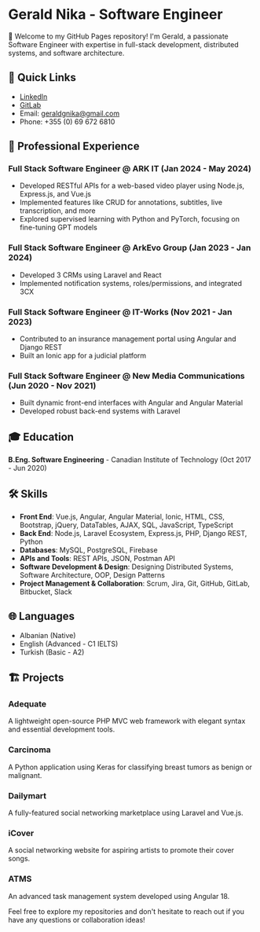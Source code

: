 # Gerald Nika - Software Engineer

👋 Welcome to my GitHub Pages repository! I'm Gerald, a passionate Software Engineer with expertise in full-stack development, distributed systems, and software architecture.

## 🚀 Quick Links

- [LinkedIn](https://www.linkedin.com/in/geraldgnika)
- [GitLab](https://gitlab.com/geraldgnika)
- Email: geraldgnika@gmail.com
- Phone: +355 (0) 69 672 6810

## 💼 Professional Experience

### Full Stack Software Engineer @ ARK IT (Jan 2024 - May 2024)
- Developed RESTful APIs for a web-based video player using Node.js, Express.js, and Vue.js
- Implemented features like CRUD for annotations, subtitles, live transcription, and more
- Explored supervised learning with Python and PyTorch, focusing on fine-tuning GPT models

### Full Stack Software Engineer @ ArkEvo Group (Jan 2023 - Jan 2024)
- Developed 3 CRMs using Laravel and React
- Implemented notification systems, roles/permissions, and integrated 3CX

### Full Stack Software Engineer @ IT-Works (Nov 2021 - Jan 2023)
- Contributed to an insurance management portal using Angular and Django REST
- Built an Ionic app for a judicial platform

### Full Stack Software Engineer @ New Media Communications (Jun 2020 - Nov 2021)
- Built dynamic front-end interfaces with Angular and Angular Material
- Developed robust back-end systems with Laravel

## 🎓 Education

**B.Eng. Software Engineering** - Canadian Institute of Technology (Oct 2017 - Jun 2020)

## 🛠 Skills

- **Front End**: Vue.js, Angular, Angular Material, Ionic, HTML, CSS, Bootstrap, jQuery, DataTables, AJAX, SQL, JavaScript, TypeScript
- **Back End**: Node.js, Laravel Ecosystem, Express.js, PHP, Django REST, Python
- **Databases**: MySQL, PostgreSQL, Firebase
- **APIs and Tools**: REST APIs, JSON, Postman API
- **Software Development & Design**: Designing Distributed Systems, Software Architecture, OOP, Design Patterns
- **Project Management & Collaboration**: Scrum, Jira, Git, GitHub, GitLab, Bitbucket, Slack

## 🌐 Languages

- Albanian (Native)
- English (Advanced - C1 IELTS)
- Turkish (Basic - A2)

## 🏗 Projects

### Adequate
A lightweight open-source PHP MVC web framework with elegant syntax and essential development tools.

### Carcinoma
A Python application using Keras for classifying breast tumors as benign or malignant.

### Dailymart
A fully-featured social networking marketplace using Laravel and Vue.js.

### iCover
A social networking website for aspiring artists to promote their cover songs.

### ATMS
An advanced task management system developed using Angular 18.

Feel free to explore my repositories and don't hesitate to reach out if you have any questions or collaboration ideas!
